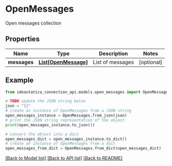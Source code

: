 # OpenMessages

Open messages collection

## Properties

Name | Type | Description | Notes
------------ | ------------- | ------------- | -------------
**messages** | [**List[OpenMessage]**](OpenMessage.md) | List of messages | [optional] 

## Example

```python
from ideastatica_connection_api.models.open_messages import OpenMessages

# TODO update the JSON string below
json = "{}"
# create an instance of OpenMessages from a JSON string
open_messages_instance = OpenMessages.from_json(json)
# print the JSON string representation of the object
print(open_messages_instance.to_json())

# convert the object into a dict
open_messages_dict = open_messages_instance.to_dict()
# create an instance of OpenMessages from a dict
open_messages_from_dict = OpenMessages.from_dict(open_messages_dict)
```
[[Back to Model list]](../README.md#documentation-for-models) [[Back to API list]](../README.md#documentation-for-api-endpoints) [[Back to README]](../README.md)


